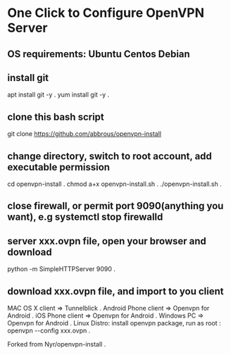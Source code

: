 # One Click to Configure OpenVPN Server

## OS requirements: Ubuntu Centos Debian

## install git
apt install git -y . 
yum install git -y . 

## clone this bash script
git clone https://github.com/abbrous/openvpn-install

## change directory, switch to root account, add executable permission
cd openvpn-install . 
chmod a+x openvpn-install.sh . 
./openvpn-install.sh . 

## close firewall, or permit port 9090(anything you want), e.g systemctl stop firewalld
## server xxx.ovpn file, open your browser and download
python -m SimpleHTTPServer 9090 . 

## download xxx.ovpn file, and import to you client

MAC OS X client => Tunnelblick . 
Android Phone client => Openvpn for Android . 
iOS Phone client => Openvpn for Android . 
Windows PC => Openvpn for Android . 
Linux Distro: install openvpn package, run as root : openvpn --config xxx.ovpn . 

Forked from Nyr/openvpn-install . 
